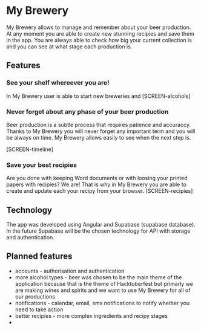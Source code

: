 # My Brewery
My Brewery allows to manage and remember about your beer production. At any moment you are able to create new stunning recipies and save them in the app. You are always able to check how big your current collection is and you can see at what stage each production is.
## Features
### See your shelf whereever you are!
In My Brewery user is able to start new breweries and 
[SCREEN-alcohols]
### Never forget about any phase of your beer production
Beer production is a subtle process that requires patience and accuraccy. Thanks to My Brewery you will never forget any important term and you will be always on time. My Brewery allows easily to see when the next step is.

[SCREEN-timeline]

### Save your best recipies
Are you done with keeping Word documents or with loosing your printed papers with recipies? We are! That is why in My Brewery you are able to create and update each your recipy from your browser.
[SCREEN-recipies]

## Technology
The app was developed using Angular and Supabase (supabase database). In the future Supabase will be the chosen technology for API with storage and authentication.

## Planned features
* accounts - authorisation and authentication
* more alcohol types - beer was chosen to be the main theme of the application because that is the theme of Hacktoberfest but primarly we are making wines and spirits and we want to use My Brewery for all of our productions
* notifications - calendar, email, sms notifications to notify whether you need to take action
* better recipies - more complex ingredients and recipy stages
* 
